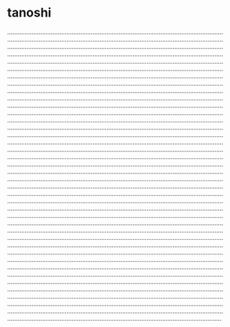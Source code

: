 # tanoshi
...............................................................................................................................................................................................................................................................................................................................................................................................................................................................................................................................................................................................................................................................................................................................................................................................................................................................................................................................................................................................................................................................................................................................................................................................................................................................................................................................................................................................................................................................................................................................................................................................................................................................................................................................................................................................................................................................................................................................................................................................................................................................................................................................................................................................................................................................................................................................................................................................................................................................................................................................................................................................................................................................................................................................................................................................................................................................................................................................................................................................................................................................................................................................................................................................................................................................................................................................................................................................................................................................................................................................................................................................................................................................................................................................................................................................................................................................................................................................................................................................................................................................................................................................................................................................................................................................................................................................................................................................................................................................................................................................................................................................................................................................................................................................................................................................................................................................................................................................................................................................................................................................................................................................................................